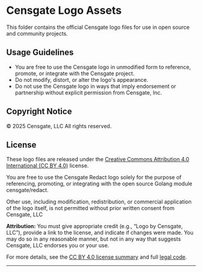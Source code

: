 # Censgate Logo Assets

This folder contains the official Censgate logo files for use in open source and community projects.

## Usage Guidelines

- You are free to use the Censgate logo in unmodified form to reference, promote, or integrate with the Censgate project.
- Do not modify, distort, or alter the logo's appearance.
- Do not use the Censgate logo in ways that imply endorsement or partnership without explicit permission from Censgate, Inc.

## Copyright Notice

© 2025 Censgate, LLC All rights reserved.

## License

These logo files are released under the [Creative Commons Attribution 4.0 International (CC BY 4.0)](https://creativecommons.org/licenses/by/4.0/) license.

You are free to use the Censgate Redact logo solely for the purpose of referencing, promoting, or integrating with the open source Golang module censgate/redact.

Other use, including modification, redistribution, or commercial application of the logo itself, is not permitted without prior written consent from Censgate, LLC

**Attribution:** You must give appropriate credit (e.g., “Logo by Censgate, LLC”), provide a link to the license, and indicate if changes were made. You may do so in any reasonable manner, but not in any way that suggests Censgate, LLC endorses you or your use.

For more details, see the [CC BY 4.0 license summary](https://creativecommons.org/licenses/by/4.0/) and full [legal code](https://creativecommons.org/licenses/by/4.0/legalcode).

---